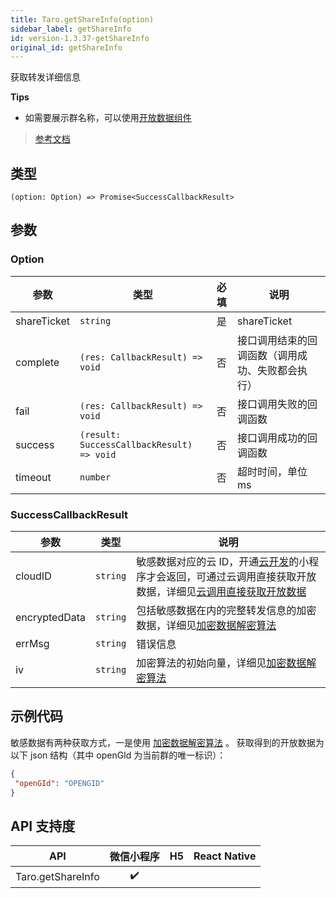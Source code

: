```yaml
---
title: Taro.getShareInfo(option)
sidebar_label: getShareInfo
id: version-1.3.37-getShareInfo
original_id: getShareInfo
---
```


获取转发详细信息

**Tips**
- 如需要展示群名称，可以使用[开放数据组件](https://developers.weixin.qq.com/miniprogram/dev/component/open-ability/open-data.html)

> [参考文档](https://developers.weixin.qq.com/miniprogram/dev/api/share/wx.getShareInfo.html)

## 类型

```tsx
(option: Option) => Promise<SuccessCallbackResult>
```

## 参数

### Option

| 参数 | 类型 | 必填 | 说明 |
| --- | --- | :---: | --- |
| shareTicket | `string` | 是 | shareTicket |
| complete | `(res: CallbackResult) => void` | 否 | 接口调用结束的回调函数（调用成功、失败都会执行） |
| fail | `(res: CallbackResult) => void` | 否 | 接口调用失败的回调函数 |
| success | `(result: SuccessCallbackResult) => void` | 否 | 接口调用成功的回调函数 |
| timeout | `number` | 否 | 超时时间，单位 ms |

### SuccessCallbackResult

| 参数 | 类型 | 说明 |
| --- | --- | --- |
| cloudID | `string` | 敏感数据对应的云 ID，开通[云开发](https://developers.weixin.qq.com/miniprogram/dev/wxcloud/basis/getting-started.html)的小程序才会返回，可通过云调用直接获取开放数据，详细见[云调用直接获取开放数据](https://developers.weixin.qq.com/miniprogram/dev/framework/open-ability/signature.html#method-cloud) |
| encryptedData | `string` | 包括敏感数据在内的完整转发信息的加密数据，详细见[加密数据解密算法](https://developers.weixin.qq.com/miniprogram/dev/framework/open-ability/signature.html) |
| errMsg | `string` | 错误信息 |
| iv | `string` | 加密算法的初始向量，详细见[加密数据解密算法](https://developers.weixin.qq.com/miniprogram/dev/framework/open-ability/signature.html) |

## 示例代码

敏感数据有两种获取方式，一是使用 [加密数据解密算法]((open-ability/signature#加密数据解密算法)) 。
获取得到的开放数据为以下 json 结构（其中 openGId 为当前群的唯一标识）：
```json
{
 "openGId": "OPENGID"
}
```

## API 支持度

| API | 微信小程序 | H5 | React Native |
| :---: | :---: | :---: | :---: |
| Taro.getShareInfo | ✔️ |  |  |
